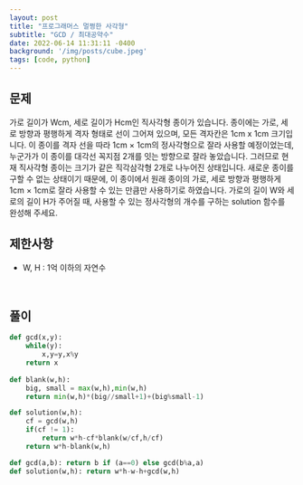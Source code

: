 ```yaml
---
layout: post
title: "프로그래머스 멀쩡한 사각형"
subtitle: "GCD / 최대공약수"
date: 2022-06-14 11:31:11 -0400
background: '/img/posts/cube.jpeg'
tags: [code, python]
---
```

## 문제
가로 길이가 Wcm, 세로 길이가 Hcm인 직사각형 종이가 있습니다. 종이에는 가로, 세로 방향과 평행하게 격자 형태로 선이 그어져 있으며, 모든 격자칸은 1cm x 1cm 크기입니다. 이 종이를 격자 선을 따라 1cm × 1cm의 정사각형으로 잘라 사용할 예정이었는데, 누군가가 이 종이를 대각선 꼭지점 2개를 잇는 방향으로 잘라 놓았습니다. 그러므로 현재 직사각형 종이는 크기가 같은 직각삼각형 2개로 나누어진 상태입니다. 새로운 종이를 구할 수 없는 상태이기 때문에, 이 종이에서 원래 종이의 가로, 세로 방향과 평행하게 1cm × 1cm로 잘라 사용할 수 있는 만큼만 사용하기로 하였습니다.
가로의 길이 W와 세로의 길이 H가 주어질 때, 사용할 수 있는 정사각형의 개수를 구하는 solution 함수를 완성해 주세요.
<br>

## 제한사항
* W, H : 1억 이하의 자연수

<br>

## 풀이

``` python
def gcd(x,y):
    while(y):
        x,y=y,x%y
    return x
    
def blank(w,h):
    big, small = max(w,h),min(w,h)
    return min(w,h)*(big//small+1)+(big%small-1)

def solution(w,h):
    cf = gcd(w,h)
    if(cf != 1):
        return w*h-cf*blank(w/cf,h/cf)
    return w*h-blank(w,h)
```



``` python
def gcd(a,b): return b if (a==0) else gcd(b%a,a)    
def solution(w,h): return w*h-w-h+gcd(w,h)
```

